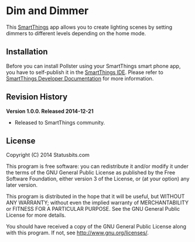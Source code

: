 Dim and Dimmer
==============

This [SmartThings](http://www.smartthings.com) app allows you to create lighting
scenes by setting dimmers to different levels depending on the home mode.


Installation
------------

Before you can install Pollster using your SmartThings smart phone app, you
have to self-publish it in the [SmartThings IDE](https://graph.api.smartthings.com).
Please refer to [SmartThings Developer Documentation](http://docs.smartthings.com/en/latest/index.html)
for more information.


Revision History
----------------

**Version 1.0.0. Released 2014-12-21**
* Released to SmartThings community.


License
-------

Copyright (C) 2014 Statusbits.com

This program is free software: you can redistribute it and/or modify it
under the terms of the GNU General Public License as published by the Free
Software Foundation, either version 3 of the License, or (at your option)
any later version.

This program is distributed in the hope that it will be useful, but
WITHOUT ANY WARRANTY; without even the implied warranty of MERCHANTABILITY
or FITNESS FOR A PARTICULAR PURPOSE.  See the GNU General Public License
for more details.

You should have received a copy of the GNU General Public License along
with this program.  If not, see <http://www.gnu.org/licenses/>.
